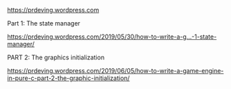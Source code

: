 https://prdeving.wordpress.com

Part 1: The state manager

https://prdeving.wordpress.com/2019/05/30/how-to-write-a-g…-1-state-manager/

PART 2: The graphics initialization

https://prdeving.wordpress.com/2019/06/05/how-to-write-a-game-engine-in-pure-c-part-2-the-graphic-initialization/
